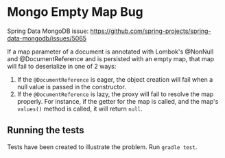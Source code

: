 # Mongo Empty Map Bug

Spring Data MongoDB issue: https://github.com/spring-projects/spring-data-mongodb/issues/5065

If a map parameter of a document is annotated with Lombok's @NonNull and @DocumentReference and is
persisted with an empty map, that map will fail to deserialize in one of 2 ways:
1. If the `@DocumentReference` is eager, the object creation will fail when a null value is passed
   in the constructor.
2. If the `@DocumentReference` is lazy, the proxy will fail to resolve the map properly.  For
   instance, if the getter for the map is called, and the map's `values()` method is called, it
   will return `null`.

## Running the tests

Tests have been created to illustrate the problem.  Run `gradle test`.
